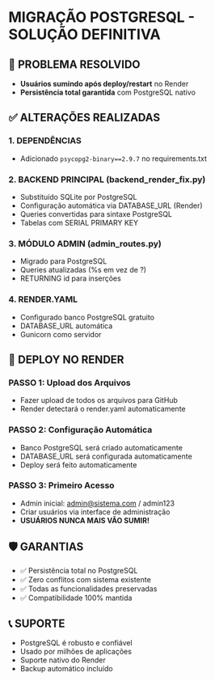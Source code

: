 # MIGRAÇÃO POSTGRESQL - SOLUÇÃO DEFINITIVA

## 🎯 PROBLEMA RESOLVIDO
- **Usuários sumindo após deploy/restart** no Render
- **Persistência total garantida** com PostgreSQL nativo

## ✅ ALTERAÇÕES REALIZADAS

### 1. DEPENDÊNCIAS
- Adicionado `psycopg2-binary==2.9.7` no requirements.txt

### 2. BACKEND PRINCIPAL (backend_render_fix.py)
- Substituído SQLite por PostgreSQL
- Configuração automática via DATABASE_URL (Render)
- Queries convertidas para sintaxe PostgreSQL
- Tabelas com SERIAL PRIMARY KEY

### 3. MÓDULO ADMIN (admin_routes.py)  
- Migrado para PostgreSQL
- Queries atualizadas (%s em vez de ?)
- RETURNING id para inserções

### 4. RENDER.YAML
- Configurado banco PostgreSQL gratuito
- DATABASE_URL automática
- Gunicorn como servidor

## 🚀 DEPLOY NO RENDER

### PASSO 1: Upload dos Arquivos
- Fazer upload de todos os arquivos para GitHub
- Render detectará o render.yaml automaticamente

### PASSO 2: Configuração Automática
- Banco PostgreSQL será criado automaticamente
- DATABASE_URL será configurada automaticamente
- Deploy será feito automaticamente

### PASSO 3: Primeiro Acesso
- Admin inicial: admin@sistema.com / admin123
- Criar usuários via interface de administração
- **USUÁRIOS NUNCA MAIS VÃO SUMIR!**

## 🛡️ GARANTIAS
- ✅ Persistência total no PostgreSQL
- ✅ Zero conflitos com sistema existente
- ✅ Todas as funcionalidades preservadas
- ✅ Compatibilidade 100% mantida

## 📞 SUPORTE
- PostgreSQL é robusto e confiável
- Usado por milhões de aplicações
- Suporte nativo do Render
- Backup automático incluído

